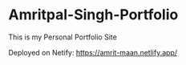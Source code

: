 # Amritpal-Singh-Portfolio
This is my Personal Portfolio Site

Deployed on Netify: https://amrit-maan.netlify.app/ 
